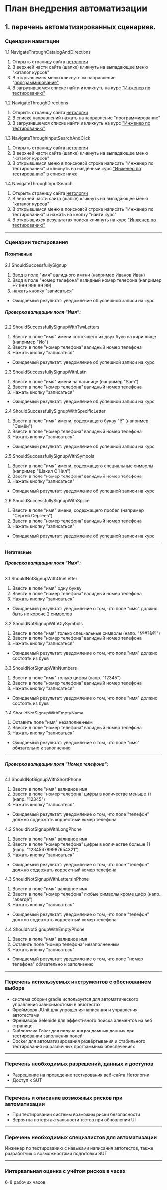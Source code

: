 # План внедрения автоматизации

## 1. перечень автоматизированных сценариев.
###  Сценарии навигации

1.1 NavigateThroughCatalogAndDirections

1. Открыть страницу сайта [нетологии](https://netology.ru/#/)
2. В верхней части сайта (шапке) кликнуть на выпадающее меню "каталог курсов"
3. В открывшемся меню кликнуть на направление "[программирование"](https://netology.ru/development)
4. В загрузившемся списке найти и кликнуть на курс ["Инженер по тестированию"](https://netology.ru/programs/qa)


1.2 NavigateThroughDirections

1. Открыть страницу сайта [нетологии](https://netology.ru/#/)
2. В списке направлений нажать на направление "программирование"
3. В загрузившемся списке найти и кликнуть на курс ["Инженер по тестированию"](https://netology.ru/programs/qa)

1.3 NavigateThroughInputSearchAndClick

1. Открыть страницу сайта [нетологии](https://netology.ru/#/)
2. В верхней части сайта (шапке) кликнуть на выпадающее меню "каталог курсов"
3. В открывшемся меню в поисковой строке написать "Инженер по тестированию" и кликнуть на найденный курс 
["Инженер по тестированию"](https://netology.ru/programs/qa) в списке ниже


1.4 NavigateThroughInputSearch

1. Открыть страницу сайта [нетологии](https://netology.ru/#/)
2. В верхней части сайта (шапке) кликнуть на выпадающее меню "каталог курсов"
3. В открывшемся меню в поисковой строке написать "Инженер по тестированию" и нажать на кнопку "найти курс"
4. В открывшихся результатах поиска кликнуть на курс ["Инженер по тестированию"](https://netology.ru/programs/qa)

---

###  Сценарии тестирования

#### Позитивные

2.1 ShouldSuccessfullySignup

1. Ввод в поле "имя" валидного имени (например Иванов Иван)
2. Ввод в поле "номер телефона" валидный номер телефона (например +7 999 999 99 99)
3. нажать кнопку "записаться"
- Ожидаемый результат: уведомление об успешной записи на курс


###### **Проверка валидации поля "Имя":**

2.2 ShouldSuccessfullySignupWithTwoLetters
1. Ввести в поле "имя" имени состоящего из двух букв на кириллице (например "Ио")
2. Ввести в поле "номер телефона" валидный номер телефона
3. Нажать кнопку "записаться"
- Ожидаемый результат: уведомление об успешной записи на курс

2.3 ShouldSuccessfullySignupWithLatin
1. Ввести в поле "имя" имени на латинице (например "Sam")
2. Ввести в поле "номер телефона" валидный номер телефона
3. Нажать кнопку "записаться"
- Ожидаемый результат: уведомление об успешной записи на курс

2.4 ShouldSuccessfullySignupWithSpecificLetter
1. Ввести в поле "имя" имени, содержащего букву "ё" (например "Семён")
2. Ввести в поле "номер телефона" валидный номер телефона
3. Нажать кнопку "записаться"
- Ожидаемый результат: уведомление об успешной записи на курс

2.5 ShouldSuccessfullySignupWithSymbols
1. Ввести в поле "имя" имени, содержащего специальные символы (например "Шакил О’Нил")
2. Ввести в поле "номер телефона" валидный номер телефона
3. Нажать кнопку "записаться"
- Ожидаемый результат: уведомление об успешной записи на курс

2.6 ShouldSuccessfullySignupWithSpace
1. Ввести в поле "имя" имени, содержащего пробел (например "Сергей Сергеев")
2. Ввести в поле "номер телефона" валидный номер телефона
3. Нажать кнопку "записаться"
- Ожидаемый результат: уведомление об успешной записи на курс

---

#### Негативные

###### **Проверка валидации поля "Имя":**

3.1 ShouldNotSignupWithOneLetter
1. Ввести в поле "имя" одну букву
2. Ввести в поле "номер телефона" валидный номер телефона
3. Нажать кнопку "записаться"
- Ожидаемый результат: уведомление о том, что поле "имя" должно быть не короче 2 символов

3.2 ShouldNotSignupWithOlySymbols
1. Ввести в поле "имя" только специальные символы (напр. "№#?&@")
2. Ввести в поле "номер телефона" валидный номер телефона
3. Нажать кнопку "записаться"
- Ожидаемый результат: уведомление о том, что поле "имя" должно состоять из букв

3.3 ShouldNotSignupWithNumbers
1. Ввести в поле "имя" только цифры (напр. "12345")
2. Ввести в поле "номер телефона" валидный номер телефона
3. Нажать кнопку "записаться"
- Ожидаемый результат: уведомление о том, что поле "имя" должно состоять из букв

3.4 ShouldNotSignupWithEmptyName
1. Оставить поле "имя" незаполненным
2. Ввести в поле "номер телефона" валидный номер телефона
3. Нажать кнопку "записаться"
- Ожидаемый результат: уведомление о том, что поле "имя" обязательно к заполнению

---

###### **Проверка валидации поля "Номер телефона":**

4.1 ShouldNotSignupWithShortPhone
1. Ввести в поле "имя" валидное имя
2. Ввести в поле "номер телефона" цифры в количестве меньше 11 (напр. "12345")
3. Нажать кнопку "записаться"
- Ожидаемый результат: уведомление о том, что поле "телефон" должно содержать корректный номер телефона

4.2 ShouldNotSignupWithLongPhone
1. Ввести в поле "имя" валидное имя
2. Ввести в поле "номер телефона" цифры в количестве больше 11 (напр. "123456789987654321")
3. Нажать кнопку "записаться"
- Ожидаемый результат: уведомление о том, что поле "телефон" должно содержать корректный номер телефона

4.3 ShouldNotSignupWithLettersInPhone
1. Ввести в поле "имя" валидное имя
2. Ввести в поле "номер телефона" любые символы кроме цифр (напр. "абвгдё")
3. Нажать кнопку "записаться"
- Ожидаемый результат: уведомление о том, что поле "телефон" должно содержать корректный номер телефона

4.4 ShouldNotSignupWithEmptyPhone
1. Ввести в поле "имя" валидное имя
2. Оставить поле "номер телефона" незаполненным
3. Нажать кнопку "записаться"
- Ожидаемый результат: уведомление о том, что поле "номер телефона" обязательно к заполнению

---
###  Перечень используемых инструментов с обоснованием выбора

- система сборки gradle используется для автоматического управления зависимостями в автотестах
- Фреймворк JUnit для упрощения написания и управления автотестами
- Фреймворк Selenide для эффективного поиска элементов на веб странице
- Библиотека Faker для получения рандомных данных при тестировании заполнения полей
- Docker для автоматизирования развёртывания и стабильного тестирования на различных программных обеспечениях

---
###  Перечень необходимых разрешений, данных и доступов

- Разрешение на проведение тестирования веб-сайта Нетологии
- Доступ к SUT

---
###  Перечень и описание возможных рисков при автоматизации

- При тестировании системы возможны риски безопасности
- Вероятна потеря актуальности тестов при обновлении UI

---
###  Перечень необходимых специалистов для автоматизации

Инженер по тестированию с навыками написания автотестов, также разработчик с возможностями подготовки SUT

---
###  Интервальная оценка с учётом рисков в часах

6-8 рабочих часов